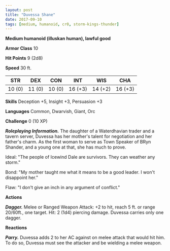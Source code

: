 ```yaml
---
layout: post
title: "Duvessa Shane"
date: 2017-09-10
tags: [medium, humanoid, cr0, storm-kings-thunder]
---
```


**Medium humanoid (illuskan human), lawful good**

**Armor Class** 10

**Hit Points** 9 (2d8)

**Speed** 30 ft.

|   STR   |   DEX   |   CON   |   INT   |   WIS   |   CHA   |
|:-----:|:-----:|:-----:|:-----:|:-----:|:-----:|
| 10 (0) | 11 (0) | 10 (0) | 16 (+3) | 14 (+2) | 16 (+3) |

**Skills** Deception +5, Insight +3, Persuasion +3

**Languages** Common, Dwarvish, Giant, Orc

**Challenge** 0 (10 XP)

***Roleplaying Information.*** The daughter of a Waterdhavian trader and a tavern server, Duvessa has her mother's talent for negotiation and her father's charm. As the first woman to serve as Town Speaker of BRyn Shander, and a young one at that, she has much to prove.

Ideal: "The people of Icewind Dale are survivors. They can weather any storm."

Bond: "My mother taught me what it means to be a good leader. I won't disappoint her."

Flaw: "I don't give an inch in any argument of conflict."

**Actions**

***Dagger.*** Melee or Ranged Weapon Attack: +2 to hit, reach 5 ft. or range 20/60ft., one target. Hit: 2 (1d4) piercing damage. Duvessa carries only one dagger.

**Reactions**

***Parry.*** Duvessa adds 2 to her AC against on melee attack that would hit him. To do so, Duvessa must see the attacker and be wielding a melee weapon.

